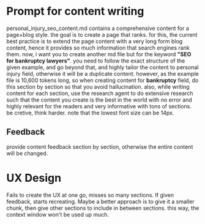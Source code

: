 # Prompt for content writing

personal_injury_seo_content.md contains a comprehensive content for a page+blog style. the goal is to create a page that ranks. for this, the current best practice is to extend the page content with a very long form blog content, hence it provides so much information that search engines rank them. now, i want you to create another md file but for the keyword **"SEO for bankruptcy lawyers"**. you need to follow the exact structure of the given example, and go beyond that, and highly tailor the  content to personal injury field, otherwise it will be a duplicate content. however, as the example file is 10,600 tokens long, so when creating content for **bankruptcy** field, do this section by section so that you avoid hallucination. also, while writing content for each section, use the research agent to do extensive research such that the content you create is the best in the world with no error and highly relevant for the readers and very informative with tons of sections. be cretive, think harder. note that the lowest font size can be 14px. 


## Feedback

provide content feedback section by section, otherwise the entire content will be changed. 


# UX Design
Fails to create the UX at one go, misses so many sections. If given feedback, starts recreating.
Maybe a better approach is to give it a smaller chunk, then give other sections to include in between sections. 
this way, the context window won't be used up much. 